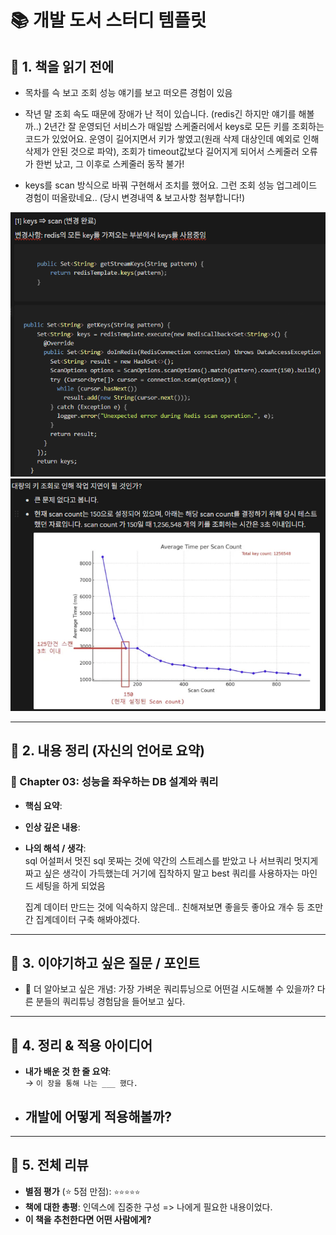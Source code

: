 # 📚 개발 도서 스터디 템플릿

## 🧠 1. 책을 읽기 전에
- 목차를 슥 보고 조회 성능 얘기를 보고 떠오른 경험이 있음

- 작년 말 조회 속도 때문에 장애가 난 적이 있습니다. (redis긴 하지만 얘기를 해볼까..) 2년간 잘 운영되던 서비스가 매일밤 스케줄러에서 keys로 모든 키를 조회하는 코드가 있었어요. 운영이 길어지면서 키가 쌓였고(원래 삭제 대상인데 예외로 인해 삭제가 안된 것으로 파악), 조회가 timeout값보다 길어지게 되어서 스케줄러 오류가 한번 났고, 그 이후로 스케줄러 동작 불가!

- keys를 scan 방식으로 바꿔 구현해서 조치를 했어요. 그런 조회 성능 업그레이드 경험이 떠올랐네요.. (당시 변경내역 & 보고사항 첨부합니다!)

![alt text](image.png)
![alt text](image-1.png)



---
## 📂 2. 내용 정리 (자신의 언어로 요약)

### 📌 Chapter 03: 성능을 좌우하는 DB 설계와 쿼리

- **핵심 요약**:

- **인상 깊은 내용**:
  > 

- **나의 해석 / 생각**:  
    sql 어설퍼서 멋진 sql 못짜는 것에 약간의 스트레스를 받았고 나 서브쿼리 멋지게 짜고 싶은 생각이 가득했는데 거기에 집착하지 말고 best 쿼리를 사용하자는 마인드 세팅을 하게 되었음

    집계 데이터 만드는 것에 익숙하지 않은데.. 친해져보면 좋을듯 좋아요 개수 등 조만간 집계데이터 구축 해봐야겠다.

---

## 💬 3. 이야기하고 싶은 질문 / 포인트

- 💭 더 알아보고 싶은 개념: 가장 가벼운 쿼리튜닝으로 어떤걸 시도해볼 수 있을까? 다른 분들의 쿼리튜닝 경험담을 들어보고 싶다.

---

## 🎯 4. 정리 & 적용 아이디어

- **내가 배운 것 한 줄 요약**:  
  → `이 장을 통해 나는 ___ 했다.`
- **개발에 어떻게 적용해볼까?**
    - 

---

## 🌟 5. 전체 리뷰

- **별점 평가** (⭐️ 5점 만점): `⭐️⭐️⭐️⭐️⭐️`
- **책에 대한 총평**: 인덱스에 집중한 구성 => 나에게 필요한 내용이었다.
- **이 책을 추천한다면 어떤 사람에게?**